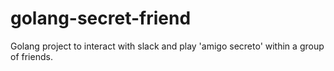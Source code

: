 # golang-secret-friend
Golang project to interact with slack and play 'amigo secreto' within a group of friends.

